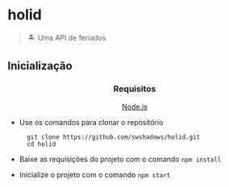 # holid

> 🏝 Uma API de feriados

## Inicialização

<div align=center>

### Requisitos

[Node.js](https://nodejs.org/en/)

</div>

- Use os comandos para clonar o repositório

  ```
    git clone https://github.com/swshadows/holid.git
    cd holid
  ```

- Baixe as requisições do projeto com o comando `npm install`
- Inicialize o projeto com o comando `npm start`
